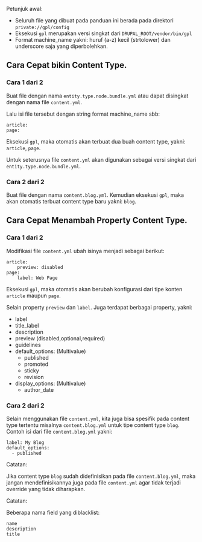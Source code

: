 Petunjuk awal:
 - Seluruh file yang dibuat pada panduan ini berada pada direktori `private://gpl/config`
 - Eksekusi `gpl` merupakan versi singkat dari `DRUPAL_ROOT/vendor/bin/gpl`
 - Format machine_name yakni: huruf (a-z) kecil (strtolower) dan underscore saja yang diperbolehkan.

## Cara Cepat bikin Content Type.

### Cara 1 dari 2

Buat file dengan nama `entity.type.node.bundle.yml` atau dapat disingkat dengan nama file `content.yml`.

Lalu isi file tersebut dengan string format machine_name sbb:

```
article:
page:
```

Eksekusi `gpl`, maka otomatis akan terbuat dua buah content type, yakni: `article`, `page`.

Untuk seterusnya file `content.yml` akan digunakan sebagai versi singkat dari `entity.type.node.bundle.yml`.

### Cara 2 dari 2

Buat file dengan nama `content.blog.yml`. Kemudian eksekusi `gpl`, maka akan otomatis terbuat content type baru yakni: `blog`.

## Cara Cepat Menambah Property Content Type.

### Cara 1 dari 2

Modifikasi file `content.yml` ubah isinya menjadi sebagai berikut:

```
article:
	preview: disabled
page:
	label: Web Page
```
Eksekusi `gpl`, maka otomatis akan berubah konfigurasi dari tipe konten `article` maupun `page`.

Selain property `preview` dan `label`. Juga terdapat berbagai property, yakni:
  - label
  - title_label
  - description
  - preview (disabled,optional,required)
  - guidelines
  - default_options: (Multivalue)
    - published
    - promoted
    - sticky
    - revision
  - display_options: (Multivalue)
    - author_date

###  Cara 2 dari 2

Selain menggunakan file `content.yml`, kita juga bisa spesifik pada content type tertentu misalnya `content.blog.yml` untuk tipe content type `blog`. Contoh isi dari file `content.blog.yml` yakni:

```
label: My Blog
default_options:
  - published
```

Catatan:

Jika content type `blog` sudah didefinisikan pada file  `content.blog.yml`, maka jangan mendefinisikannya juga pada file `content.yml` agar tidak terjadi override yang tidak diharapkan.

Catatan:

Beberapa nama field yang diblacklist:

```
name
description
title
```